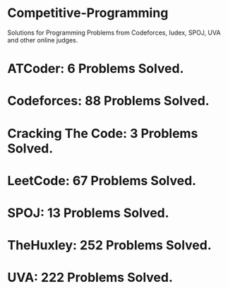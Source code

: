 # Competitive-Programming
Solutions for Programming Problems from Codeforces, Iudex, SPOJ, UVA and other online judges.

# ATCoder: 6 Problems Solved.
# Codeforces: 88 Problems Solved.
# Cracking The Code: 3 Problems Solved.
# LeetCode: 67 Problems Solved.
# SPOJ: 13 Problems Solved.
# TheHuxley: 252 Problems Solved.
# UVA: 222 Problems Solved.
